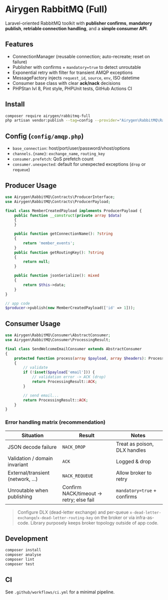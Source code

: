 # Airygen RabbitMQ (Full)

Laravel-oriented RabbitMQ toolkit with **publisher confirms**, **mandatory publish**, **retriable connection handling**, and a **simple consumer API**.

## Features
- ConnectionManager (reusable connection; auto-recreate; reset on failure)
- Publisher with confirms + `mandatory=true` to detect unroutable
- Exponential retry with filter for transient AMQP exceptions
- MessageFactory injects `request_id`, `source`, `env`, ISO datetime
- Consumer base class with clear **ack/nack** decisions
- PHPStan lvl 8, Pint style, PHPUnit tests, GitHub Actions CI

## Install
```bash
composer require airygen/rabbitmq-full
php artisan vendor:publish --tag=config --provider="Airygen\RabbitMQ\RabbitMQServiceProvider"
```

## Config (`config/amqp.php`)
- `base_connection`: host/port/user/password/vhost/options
- `channels.{name}`: `exchange_name`, `routing_key`
- `consumer.prefetch`: QoS prefetch count
- `consumer.unexpected`: default for unexpected exceptions (`drop` or `requeue`)

## Producer Usage
```php
use Airygen\RabbitMQ\Contracts\ProducerInterface;
use Airygen\RabbitMQ\Contracts\ProducerPayload;

final class MemberCreatedPayload implements ProducerPayload {
    public function __construct(private array $data)
    {
    }

    public function getConnectionName(): ?string
    {
        return 'member_events';
    }
    public function getRoutingKey(): ?string
    {
        return null;
    }

    public function jsonSerialize(): mixed
    {
        return $this->data;
    }
}

// app code
$producer->publish(new MemberCreatedPayload(['id' => 1]));
```

## Consumer Usage
```php
use Airygen\RabbitMQ\Consumer\AbstractConsumer;
use Airygen\RabbitMQ\Consumer\ProcessingResult;

final class SendWelcomeEmailConsumer extends AbstractConsumer
{
    protected function process(array $payload, array $headers): ProcessingResult
    {
        // validate
        if (!isset($payload['email'])) {
            // validation error -> ACK (drop)
            return ProcessingResult::ACK;
        }

        // send email...
        return ProcessingResult::ACK;
    }
}
```

### Error handling matrix (recommendation)

| Situation                          | Result                      | Notes                         |
|-----------------------------------|-----------------------------|-------------------------------|
| JSON decode failure               | `NACK_DROP`                 | Treat as poison, DLX handles  |
| Validation / domain invariant     | `ACK`                       | Logged & drop                 |
| External/transient (network, ...) | `NACK_REQUEUE`              | Allow broker to retry         |
| Unroutable when publishing        | Confirm NACK/timeout -> retry; else fail | `mandatory=true` + confirms |

> Configure DLX (dead-letter exchange) and per-queue `x-dead-letter-exchange`/`x-dead-letter-routing-key` on the broker or via infra-as-code. Library purposely keeps broker topology outside of app code.

## Development
```bash
composer install
composer analyse
composer lint
composer test
```

## CI
See `.github/workflows/ci.yml` for a minimal pipeline.